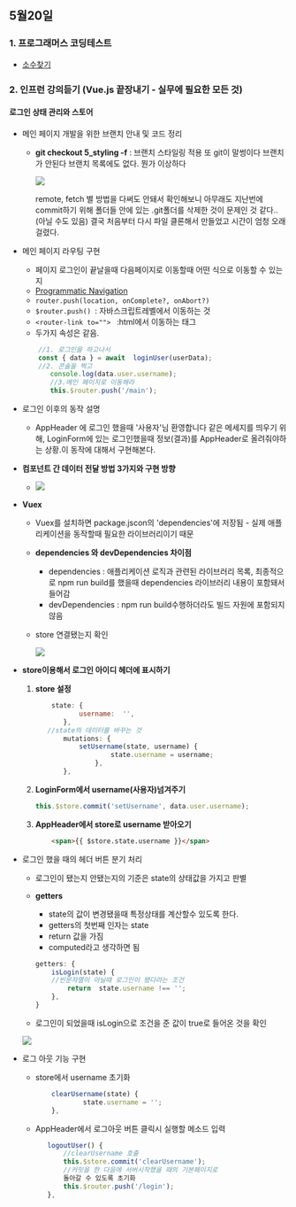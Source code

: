 ## 5월20일
### 1. 프로그래머스 코딩테스트

 - [소수찾기](https://github.com/leemyungju9347/Algorithm/blob/master/Level_01/%EC%86%8C%EC%88%98%EC%B0%BE%EA%B8%B0.html)

### 2. 인프런 강의듣기 (Vue.js 끝장내기 - 실무에 필요한 모든 것)
#### 로그인 상태 관리와 스토어
 - 메인 페이지 개발을 위한 브랜치 안내 및 코드 정리
	 - **git checkout 5_styling -f**  : 브랜치 스타일링 적용
			또 git이 말썽이다 브랜치가 안된다 
			브랜치 목록에도 없다. 뭔가 이상하다
      
		<img src="../img/master2.png">
      
      
		
		remote, fetch 별 방법을 다써도 안돼서 확인해보니 아무래도 지난번에 commit하기 위해 폴더들 안에 있는 .git폴더를 삭제한 것이 문제인 것 같다.. (아닐 수도 있음) 결국 처음부터 다시 파일 클론해서 만들었고 시간이 엄청 오래걸렸다.

 - 메인 페이지 라우팅 구현
	 - 페이지 로그인이 끝날을때 다음페이지로 이동할때 어떤 식으로 이동할 수 있는지
	 - [Programmatic Navigation](https://router.vuejs.org/guide/essentials/navigation.html#programmatic-navigation)  
	 - `router.push(location, onComplete?, onAbort?)` 
	 - ```$router.push() ```: 자바스크립트레벨에서 이동하는 것
	 - ```<router-link to=""> ``` :html에서 이동하는 태그 
	 - 두가지 속성은 같음.
   
	 ```javascript
		 //1. 로그인을 하고나서
		 const { data } = await  loginUser(userData); 
		 //2. 콘솔을 찍고			
			console.log(data.user.username); 
			//3.메인 페이지로 이동해라
			this.$router.push('/main');	
	 ```
	
 - 로그인 이후의 동작 설명
	
	 - AppHeader 에 로그인 했을때 '사용자'님 환영합니다 같은 메세지를 띄우기 위해, LoginForm에 있는 로그인했을때 정보(결과)를 AppHeader로 올려줘야하는 상황.이 동작에 대해서 구현해본다.

 - **컴포넌트 간 데이터 전달 방법 3가지와 구현 방향**
	 - <img src="../img/vuex2.jpg">
   
 - **Vuex**
	 - Vuex를 설치하면 package.jscon의 'dependencies'에 저장됨 - 실제 애플리케이션을 동작할때 필요한 라이브러리이기 때문
   
	 - **dependencies 와 devDependencies 차이점**
		 - dependencies : 애플리케이션 로직과 관련된 라이브러리 목록, 최종적으로 npm run build를 했을때 dependencies 라이브러리 내용이 포함돼서 들어감
		 - devDependencies : npm run build수행하더라도 빌드 자원에 포함되지않음			 
      
	 - store 연결됐는지 확인
   
		 <img src = "../img/store연결확인.PNG">
     
		 
 -  **store이용해서 로그인 아이디 헤더에 표시하기**
	 1. **store 설정**
		 ```javascript
			 state: {
					username:  '',
				},
			//state의 데이터를 바꾸는 것
				mutations: {
					setUsername(state, username) {
							state.username = username;
						},
				},
		```
	2. **LoginForm에서 username(사용자)넘겨주기**
		```javascript
		this.$store.commit('setUsername', data.user.username);
		```
	3.  **AppHeader에서 store로 username 받아오기**
		```html
			<span>{{ $store.state.username }}</span>
		```
 - 로그인 했을 때의 헤더 버튼 분기 처리
	 - 로그인이 됐는지 안됐는지의 기준은 state의 상태값을 가지고 판별
	 - **getters**
		 - state의 값이 변경됐을때 특정상태를 계산할수 있도록 한다.
		 - getters의 첫번째 인자는 state
		 - return 값을 가짐
		 - computed라고 생각하면 됨 
		```javascript
		getters: {
			isLogin(state) {
			//빈문자열이 아닐때 로그인이 됐다라는 조건
				return  state.username !== '';
			},
		}
		```
    
	 - 로그인이 되었을때 isLogin으로 조건을 준 값이 true로 들어온 것을 확인
   
	<img src="../img/isLogin.PNG">
	
 - 로그 아웃 기능 구현
	 - store에서 username 초기화
		```javascript
			clearUsername(state) {
					state.username = '';	
			},
		```
		
	 - AppHeader에서 로그아웃 버튼 클릭시 실행할 메소드 입력
		 ```javascript
			logoutUser() {
				//clearUsername 호출
				this.$store.commit('clearUsername'); 
				//커밋을 한 다음에 서버시작했을 때의 기본페이지로 
				돌아갈 수 있도록 초기화
				this.$router.push('/login');
			},
		```
			 

		 
